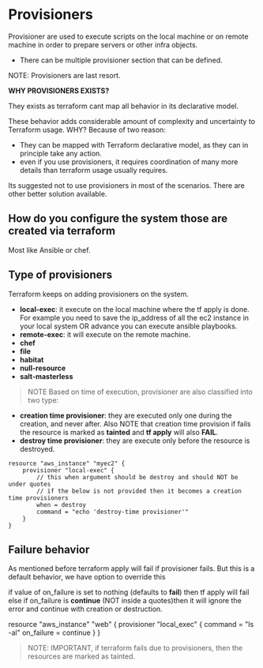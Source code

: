 # Provisioners

Provisioner are used to execute scripts  on the local machine or on remote machine in order to prepare servers or other infra objects.

- There can be multiple provisioner section that can be defined.

NOTE: Provisioners are last resort.

**WHY PROVISIONERS EXISTS?**

They exists as terraform cant map all behavior in its declarative model.

These behavior adds considerable amount of complexity and uncertainty to Terraform usage. WHY? Because of two reason:

- They can be mapped with Terraform declarative model, as they can in principle take any action.
- even if you use provisioners, it requires coordination of many more details than terraform usage usually requires.

Its suggested not to use provisioners in most of the scenarios. There are other better solution available.

## How do you configure the system those are created via terraform

Most like Ansible or chef.

## Type of provisioners

Terraform keeps on adding provisioners on the system.

- **local-exec**: it execute on the local machine where the tf apply is done. For example you need to save the ip_address of all the ec2 instance in your local system OR advance you can execute ansible playbooks.
- **remote-exec**: it will execute on the remote machine.
- **chef**
- **file**
- **habitat**
- **null-resource**
- **salt-masterless**

> NOTE Based on time of execution, provisioner are also classified into two type:

- **creation time provisioner**: they are executed only one during the creation, and never after. Also NOTE that creation time provision if fails the resource is marked as **tainted** and **tf apply** will also **FAIL**.
- **destroy time provisioner**: they are execute only before the resource is destroyed.

```hcl
resource "aws_instance" "myec2" {
    provisioner "local-exec" {
        // this when argument should be destroy and should NOT be under quotes
        // if the below is not provided then it becomes a creation time provisioners 
        when = destroy
        command = "echo 'destroy-time provisioner'"
    }
}
```

## Failure behavior

As mentioned before terraform apply will fail if provisioner fails. But this is a default behavior, we have option to override this

if value of on_failure is set to nothing (defaults to **fail**) then tf apply will fail else if on_failure is **continue** (NOT inside a quotes)then it will ignore the error and continue with creation or destruction.

resource "aws_instance" "web" {
    provisioner "local_exec" {
        command = "ls -al"
        on_failure = continue
    }
}

>NOTE: IMPORTANT, if terraform fails due to provisioners, then the resources are marked as tainted.
